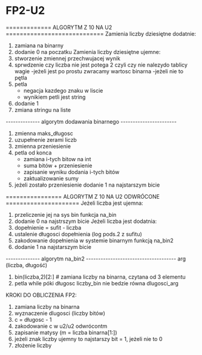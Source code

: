 # FP2-U2
=============   ALGORYTM Z 10 NA U2 ============================
Zamienia liczby dziesiętne dodatnie:
  1. zamiana na binarny
  2. dodanie 0 na poczatku
Zamienia liczby dziesiętne ujemne:
  1. stworzenie zmiennej przechwujacej wynik
  2. sprwdzenie czy liczba nie jest potega 2 czyli czy nie nalezydo tablicy wagie
     -jeżeli jest po prostu zwracamy wartosc binarna
     -jeżeli nie to pętla 
  3. petla
     - negacja kazdego znaku w liscie
     - wynikiem petli jest string
  4. dodanie 1
  5. zmiana stringu na liste

-------------- algorytm dodawania binarnego -----------------------
1. zmienna maks_długosc
2. uzupełnenie zerami liczb
3. zmienna przeniesienie
4. petla od konca
   - zamiana i-tych bitow na int
   - suma bitów + przeniesienie
   - zapisanie wyniku dodania i-tych bitów
   - zaktualizowanie sumy
5. jeżeli zostało przeniesienie dodanie 1 na najstarszym bicie 




================ ALGORYTM Z 10 NA U2 ODWRÓCONE =====================
Jeżeli liczba jest ujemna:
  1. przeliczenie jej na sys bin funkcja na_bin
  2. dodanie 0 na najstrszym bicie
Jeżeli liczba jest dodatnia:
  1. dopełnienie = sufit - liczba
  2. ustalenie długosci dopełnienia (log pods.2 z sufitu)
  3. zakodowanie dopełnienia w systemie binarnym funkcją na_bin2
  4. dodanie 1 na najstarszym bicie 

-------------- algorytm na_bin2 -------------------------------------
arg (liczba, długość)
1. bin(liczba,2)[2:] # zamiana liczby na binarna, czytana od 3 elementu
2. petla while póki długosc liczby_bin nie bedzie równa dlugosci_arg


KROKI DO OBLICZENIA FP2:
1. zamiana liczby na binarna
2. wyznaczenie dlugosci (liczby bitów)
3. c = długosc - 1
4. zakodowanie c w u2/u2 odwrócontm
5. zapisanie matysy (m = liczba binarna[1:])
6. jeżeli znak liczby ujemny to najstarszy bit = 1, jeżeli nie to 0
7. złożenie liczby 
